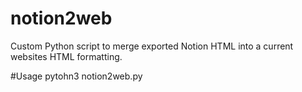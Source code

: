 # notion2web

Custom Python script to merge exported Notion HTML into a current websites HTML formatting.

#Usage
pytohn3 notion2web.py
